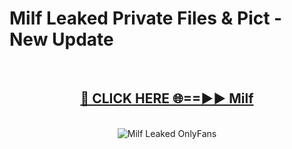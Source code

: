 # Milf Leaked Private Files & Pict - New Update
<br>
<div align="center">
<h2><a href="https://mediafilles.blogspot.com/?title=Milf" rel="nofollow">🔴 CLICK HERE 🌐==►► Milf</a></h2>
<br>
<a href="https://mediafilles.blogspot.com/?title=Milf" rel="nofollow" data-target="animated-image.originalLink"><img src="https://i.ibb.co.com/WyWwxjT/player-gif2.gif" alt="Milf Leaked OnlyFans" style="max-width: 100%; display: inline-block;" data-target="animated-image.originalImage"></a>
</div>
<br>